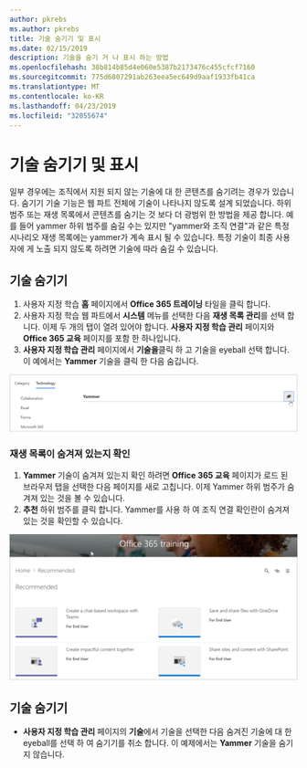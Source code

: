 ```yaml
---
author: pkrebs
ms.author: pkrebs
title: 기술 숨기기 및 표시
ms.date: 02/15/2019
description: 기술을 숨기 거 나 표시 하는 방법
ms.openlocfilehash: 38b814b85d4e060e5387b2173476c455cfcf7160
ms.sourcegitcommit: 775d6807291ab263eea5ec649d9aaf1933fb41ca
ms.translationtype: MT
ms.contentlocale: ko-KR
ms.lasthandoff: 04/23/2019
ms.locfileid: "32055674"
---
```

# <a name="hide-and-show-technology"></a>기술 숨기기 및 표시

일부 경우에는 조직에서 지원 되지 않는 기술에 대 한 콘텐츠를 숨기려는 경우가 있습니다. 숨기기 기술 기능은 웹 파트 전체에 기술이 나타나지 않도록 설계 되었습니다. 하위 범주 또는 재생 목록에서 콘텐츠를 숨기는 것 보다 더 광범위 한 방법을 제공 합니다. 예를 들어 yammer 하위 범주를 숨길 수는 있지만 "yammer와 조직 연결"과 같은 특정 시나리오 재생 목록에는 yammer가 계속 표시 될 수 있습니다. 특정 기술이 최종 사용자에 게 노출 되지 않도록 하려면 기술에 따라 숨길 수 있습니다. 

## <a name="hide-a-technology"></a>기술 숨기기

1. 사용자 지정 학습 **홈** 페이지에서 **Office 365 트레이닝** 타일을 클릭 합니다.
2. 사용자 지정 학습 웹 파트에서 **시스템** 메뉴를 선택한 다음 **재생 목록 관리**를 선택 합니다. 이제 두 개의 탭이 열려 있어야 합니다. **사용자 지정 학습 관리** 페이지와 **Office 365 교육** 페이지를 포함 한 하나입니다. 
3. **사용자 지정 학습 관리** 페이지에서 **기술을**클릭 하 고 기술을 eyeball 선택 합니다. 이 예에서는 **Yammer** 기술을 클릭 한 다음 숨깁니다.  

![cg-hidetech-.png](media/cg-hidetech.png)

### <a name="verify-the-playlist-is-hidden"></a>재생 목록이 숨겨져 있는지 확인
1. **Yammer** 기술이 숨겨져 있는지 확인 하려면 **Office 365 교육** 페이지가 로드 된 브라우저 탭을 선택한 다음 페이지를 새로 고칩니다. 이제 Yammer 하위 범주가 숨겨져 있는 것을 볼 수 있습니다. 
2. **추천** 하위 범주를 클릭 합니다. Yammer를 사용 하 여 조직 연결 확인란이 숨겨져 있는 것을 확인할 수 있습니다. 

![cg-hidetechrefresh-.png](media/cg-hidetechrefresh.png)

## <a name="unhide-a-technology"></a>기술 숨기기

- **사용자 지정 학습 관리** 페이지의 **기술**에서 기술을 선택한 다음 숨겨진 기술에 대 한 eyeball를 선택 하 여 숨기기를 취소 합니다. 이 예제에서는 **Yammer** 기술을 숨기지 않습니다. 